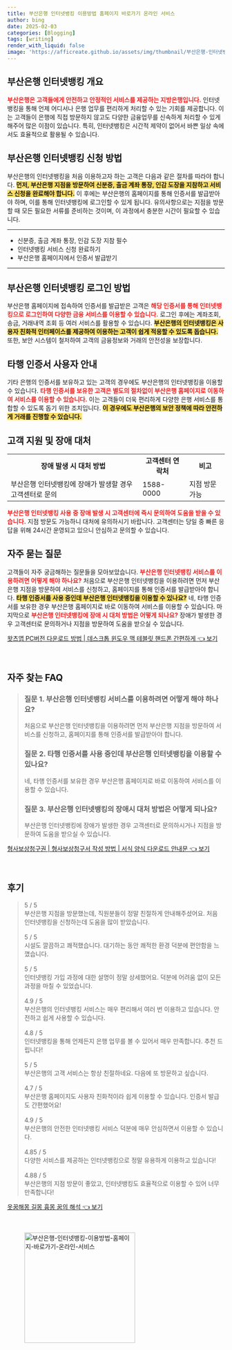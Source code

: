 ```yaml
---
title: 부산은행 인터넷뱅킹 이용방법 홈페이지 바로가기 온라인 서비스
author: bing
date: 2025-02-03
categories: [Blogging]
tags: [writing]
render_with_liquid: false
image: 'https://afficreate.github.io/assets/img/thumbnail/부산은행-인터넷뱅킹-이용방법-홈페이지-바로가기-온라인-서비스.webp'
---
```



<h2 id='부산은행_인터넷뱅킹_개요'>부산은행 인터넷뱅킹 개요</h2>

<p><b><span style="color: #ee2323;">부산은행은 고객들에게 안전하고 안정적인 서비스를 제공하는 지방은행입니다.</span></b> 인터넷뱅킹을 통해 언제 어디서나 은행 업무를 편리하게 처리할 수 있는 기회를 제공합니다. 이는 고객들이 은행에 직접 방문하지 않고도 다양한 금융업무를 신속하게 처리할 수 있게 해주어 많은 이점이 있습니다. 특히, 인터넷뱅킹은 시간적 제약이 없어서 바쁜 일상 속에서도 효율적으로 활용될 수 있습니다.</p>

<h2 id='부산은행_인터넷뱅킹_신청방법'>부산은행 인터넷뱅킹 신청 방법</h2>

<p>부산은행의 인터넷뱅킹을 처음 이용하고자 하는 고객은 다음과 같은 절차를 따라야 합니다. <b><span style="background-color: #ffe066;">먼저, 부산은행 지점을 방문하여 신분증, 출금 계좌 통장, 인감 도장을 지참하고 서비스 신청을 완료해야 합니다.</span></b> 이 후에는 부산은행의 홈페이지를 통해 인증서를 발급받아야 하며, 이를 통해 인터넷뱅킹에 로그인할 수 있게 됩니다. 유의사항으로는 지점을 방문할 때 모든 필요한 서류를 준비하는 것이며, 이 과정에서 충분한 시간이 필요할 수 있습니다.</p>

<hr />

<ul>
    <li>신분증, 출금 계좌 통장, 인감 도장 지참 필수</li>
    <li>인터넷뱅킹 서비스 신청 완료하기</li>
    <li>부산은행 홈페이지에서 인증서 발급받기</li>
</ul>

<hr />

<h2 id='부산은행_인터넷뱅킹_로그인방법'>부산은행 인터넷뱅킹 로그인 방법</h2>

<p>부산은행 홈페이지에 접속하여 인증서를 발급받은 고객은 <b><span style="color: #ee2323;">해당 인증서를 통해 인터넷뱅킹으로 로그인하여 다양한 금융 서비스를 이용할 수 있습니다.</span></b> 로그인 후에는 계좌조회, 송금, 거래내역 조회 등 여러 서비스를 활용할 수 있습니다. <b><span style="background-color: #ffe066;">부산은행의 인터넷뱅킹은 사용자 친화적 인터페이스를 제공하여 이용하는 고객이 쉽게 적응할 수 있도록 돕습니다.</span></b> 또한, 보안 시스템이 철저하여 고객의 금융정보와 거래의 안전성을 보장합니다.</p>

<h2 id='타행_인증서_사용자_안내'>타행 인증서 사용자 안내</h2>

<p>기타 은행의 인증서를 보유하고 있는 고객의 경우에도 부산은행의 인터넷뱅킹을 이용할 수 있습니다. <b><span style="color: #ee2323;">타행 인증서를 보유한 고객은 별도의 절차없이 부산은행 홈페이지로 이동하여 서비스를 이용할 수 있습니다.</span></b> 이는 고객들이 더욱 편리하게 다양한 은행 서비스를 통합할 수 있도록 돕기 위한 조치입니다. <b><span style="background-color: #ffe066;">이 경우에도 부산은행의 보안 정책에 따라 안전하게 거래를 진행할 수 있습니다.</span></b></p>

<h2 id='고객지원_및_장애대처'>고객 지원 및 장애 대처</h2>

<table>
    <tr>
        <td style="text-align: center; height: 17px;"><b>장애 발생 시 대처 방법</b></td>
        <td style="text-align: center; height: 17px;"><b>고객센터 연락처</b></td>
        <td style="text-align: center; height: 17px;"><b>비고</b></td>
    </tr>
    <tr>
        <td>부산은행 인터넷뱅킹에 장애가 발생할 경우 고객센터로 문의</td>
        <td>1588-0000</td>
        <td>지점 방문 가능</td>
    </tr>
</table>

<p><b><span style="color: #ee2323;">부산은행 인터넷뱅킹 사용 중 장애 발생 시 고객센터에 즉시 문의하여 도움을 받을 수 있습니다.</span></b> 지점 방문도 가능하니 대처에 유의하시기 바랍니다. 고객센터는 당일 중 빠른 응답을 위해 24시간 운영되고 있으니 안심하고 문의할 수 있습니다.</p>

<h2 id='자주_묻는_질문'>자주 묻는 질문</h2>

<p>고객들이 자주 궁금해하는 질문들을 모아보았습니다. <b><span style="color: #ee2323;">부산은행 인터넷뱅킹 서비스를 이용하려면 어떻게 해야 하나요?</span></b> 처음으로 부산은행 인터넷뱅킹을 이용하려면 먼저 부산은행 지점을 방문하여 서비스를 신청하고, 홈페이지를 통해 인증서를 발급받아야 합니다. <b><span style="background-color: #ffe066;">타행 인증서를 사용 중인데 부산은행 인터넷뱅킹을 이용할 수 있나요?</span></b> 네, 타행 인증서를 보유한 경우 부산은행 홈페이지로 바로 이동하여 서비스를 이용할 수 있습니다. 마지막으로 <b><span style="color: #ee2323;">부산은행 인터넷뱅킹에 장애 시 대처 방법은 어떻게 되나요?</span></b> 장애가 발생한 경우 고객센터로 문의하거나 지점을 방문하여 도움을 받으실 수 있습니다.</p>


<p><a class="click-button" title="왓츠앱 PC버전 다운로드 방법 | 데스크톱 윈도우 맥 테블릿 핸드폰 간편하게" href="https://afficreate.github.io/posts/%EC%99%93%EC%B8%A0%EC%95%B1-PC%EB%B2%84%EC%A0%84-%EB%8B%A4%EC%9A%B4%EB%A1%9C%EB%93%9C-%EB%B0%A9%EB%B2%95-%EB%8D%B0%EC%8A%A4%ED%81%AC%ED%86%B1-%EC%9C%88%EB%8F%84%EC%9A%B0-%EB%A7%A5-%ED%85%8C%EB%B8%94%EB%A6%BF-%ED%95%B8%EB%93%9C%ED%8F%B0-%EA%B0%84%ED%8E%B8%ED%95%98%EA%B2%8C/" rel="dofollow">왓츠앱 PC버전 다운로드 방법 | 데스크톱 윈도우 맥 테블릿 핸드폰 간편하게 👈 보기</a></p><br>
<h2 id='자주_찾는_FAQ'>자주 찾는 FAQ</h2>
<div itemscope="" itemtype="https://schema.org/FAQPage"> 
<blockquote> 
<div itemscope="" itemprop="mainEntity" itemtype="https://schema.org/Question"> 
<h3 itemprop="name">질문 1. 부산은행 인터넷뱅킹 서비스를 이용하려면 어떻게 해야 하나요?</h3> 
<div itemscope="" itemprop="acceptedAnswer" itemtype="https://schema.org/Answer"> 
<span itemprop="text"> <p>처음으로 부산은행 인터넷뱅킹을 이용하려면 먼저 부산은행 지점을 방문하여 서비스를 신청하고, 홈페이지를 통해 인증서를 발급받아야 합니다.</p> </span> 
</div> 
</div> 
<div itemscope="" itemprop="mainEntity" itemtype="https://schema.org/Question"> 
<h3 itemprop="name">질문 2. 타행 인증서를 사용 중인데 부산은행 인터넷뱅킹을 이용할 수 있나요?</h3> 
<div itemscope="" itemprop="acceptedAnswer" itemtype="https://schema.org/Answer"> 
<span itemprop="text"> <p>네, 타행 인증서를 보유한 경우 부산은행 홈페이지로 바로 이동하여 서비스를 이용할 수 있습니다.</p> </span> 
</div> 
</div> 
<div itemscope="" itemprop="mainEntity" itemtype="https://schema.org/Question"> 
<h3 itemprop="name">질문 3. 부산은행 인터넷뱅킹의 장애시 대처 방법은 어떻게 되나요?</h3> 
<div itemscope="" itemprop="acceptedAnswer" itemtype="https://schema.org/Answer"> 
<span itemprop="text"> <p>부산은행 인터넷뱅킹에 장애가 발생한 경우 고객센터로 문의하시거나 지점을 방문하여 도움을 받으실 수 있습니다.</p> </span> 
</div> 
</div> 
</blockquote> 
</div>
<p><a class="click-button" title="형사보상청구권 | 형사보상청구서 작성 방법 | 서식 양식 다운로드 안내문" href="https://afficreate.github.io/posts/%ED%98%95%EC%82%AC%EB%B3%B4%EC%83%81%EC%B2%AD%EA%B5%AC%EA%B6%8C-%ED%98%95%EC%82%AC%EB%B3%B4%EC%83%81%EC%B2%AD%EA%B5%AC%EC%84%9C-%EC%9E%91%EC%84%B1-%EB%B0%A9%EB%B2%95-%EC%84%9C%EC%8B%9D-%EC%96%91%EC%8B%9D-%EB%8B%A4%EC%9A%B4%EB%A1%9C%EB%93%9C-%EC%95%88%EB%82%B4%EB%AC%B8/" rel="dofollow">형사보상청구권 | 형사보상청구서 작성 방법 | 서식 양식 다운로드 안내문 👈 보기</a></p><br>
<h2 id='후기'>후기</h2>
<div itemscope itemtype="https://schema.org/Product">
  <blockquote>
  <div itemprop="review" itemscope itemtype="https://schema.org/Review">
      <div itemprop="reviewRating" itemscope itemtype="https://schema.org/Rating"> <span itemprop="ratingValue">5</span> / <span itemprop="bestRating">5</span> </div>
      <span itemprop="reviewBody">부산은행 지점을 방문했는데, 직원분들이 정말 친절하게 안내해주셨어요. 처음 인터넷뱅킹을 신청하는데 도움을 많이 받았습니다.</span>
  </div>
  <br>
  <div itemprop="review" itemscope itemtype="https://schema.org/Review">
      <div itemprop="reviewRating" itemscope itemtype="https://schema.org/Rating"> <span itemprop="ratingValue">5</span> / <span itemprop="bestRating">5</span> </div>
      <span itemprop="reviewBody">시설도 깔끔하고 쾌적했습니다. 대기하는 동안 쾌적한 환경 덕분에 편안함을 느꼈습니다.</span>
  </div>
  <br>
  <div itemprop="review" itemscope itemtype="https://schema.org/Review">
      <div itemprop="reviewRating" itemscope itemtype="https://schema.org/Rating"> <span itemprop="ratingValue">5</span> / <span itemprop="bestRating">5</span> </div>
      <span itemprop="reviewBody">인터넷뱅킹 가입 과정에 대한 설명이 정말 상세했어요. 덕분에 어려움 없이 모든 과정을 마칠 수 있었습니다.</span>
  </div>
  <br>
  <div itemprop="review" itemscope itemtype="https://schema.org/Review">
      <div itemprop="reviewRating" itemscope itemtype="https://schema.org/Rating"> <span itemprop="ratingValue">4.9</span> / <span itemprop="bestRating">5</span> </div>
      <span itemprop="reviewBody">부산은행의 인터넷뱅킹 서비스는 매우 편리해서 여러 번 이용하고 있습니다. 안전하고 쉽게 사용할 수 있습니다.</span>
  </div>
  <br>
  <div itemprop="review" itemscope itemtype="https://schema.org/Review">
      <div itemprop="reviewRating" itemscope itemtype="https://schema.org/Rating"> <span itemprop="ratingValue">4.8</span> / <span itemprop="bestRating">5</span> </div>
      <span itemprop="reviewBody">인터넷뱅킹을 통해 언제든지 은행 업무를 볼 수 있어서 매우 만족합니다. 추천 드립니다!</span>
  </div>
  <br>
  <div itemprop="review" itemscope itemtype="https://schema.org/Review">
      <div itemprop="reviewRating" itemscope itemtype="https://schema.org/Rating"> <span itemprop="ratingValue">5</span> / <span itemprop="bestRating">5</span> </div>
      <span itemprop="reviewBody">부산은행의 고객 서비스는 항상 친절하네요. 다음에 또 방문하고 싶습니다.</span>
  </div>
  <br>
  <div itemprop="review" itemscope itemtype="https://schema.org/Review">
      <div itemprop="reviewRating" itemscope itemtype="https://schema.org/Rating"> <span itemprop="ratingValue">4.7</span> / <span itemprop="bestRating">5</span> </div>
      <span itemprop="reviewBody">부산은행 홈페이지도 사용자 친화적이라 쉽게 이용할 수 있습니다. 인증서 발급도 간편했어요!</span>
  </div>
  <br>
  <div itemprop="review" itemscope itemtype="https://schema.org/Review">
      <div itemprop="reviewRating" itemscope itemtype="https://schema.org/Rating"> <span itemprop="ratingValue">4.9</span> / <span itemprop="bestRating">5</span> </div>
      <span itemprop="reviewBody">부산은행의 안전한 인터넷뱅킹 서비스 덕분에 매우 안심하면서 이용할 수 있습니다.</span>
  </div>
  <br>
  <div itemprop="review" itemscope itemtype="https://schema.org/Review">
      <div itemprop="reviewRating" itemscope itemtype="https://schema.org/Rating"> <span itemprop="ratingValue">4.85</span> / <span itemprop="bestRating">5</span> </div>
      <span itemprop="reviewBody">다양한 서비스를 제공하는 인터넷뱅킹으로 정말 유용하게 이용하고 있습니다!</span>
  </div>
  <br>
  <div itemprop="review" itemscope itemtype="https://schema.org/Review">
      <div itemprop="reviewRating" itemscope itemtype="https://schema.org/Rating"> <span itemprop="ratingValue">4.88</span> / <span itemprop="bestRating">5</span> </div>
      <span itemprop="reviewBody">부산은행의 지점 방문이 좋았고, 인터넷뱅킹도 효율적으로 이용할 수 있어 너무 만족합니다!</span>
  </div>
  </blockquote>
</div>
<p><a class="click-button" title="옷꿈해몽 길몽 흉몽 꿈의 해석" href="https://afficreate.github.io/posts/%EC%98%B7%EA%BF%88%ED%95%B4%EB%AA%BD-%EA%B8%B8%EB%AA%BD-%ED%9D%89%EB%AA%BD-%EA%BF%88%EC%9D%98-%ED%95%B4%EC%84%9D/" rel="dofollow">옷꿈해몽 길몽 흉몽 꿈의 해석 👈 보기</a></p><br>
<figure class="image"><img src="https://afficreate.github.io/assets/img/thumbnail/부산은행-인터넷뱅킹-이용방법-홈페이지-바로가기-온라인-서비스.webp" alt="부산은행-인터넷뱅킹-이용방법-홈페이지-바로가기-온라인-서비스" width="256" height="256"></figure>